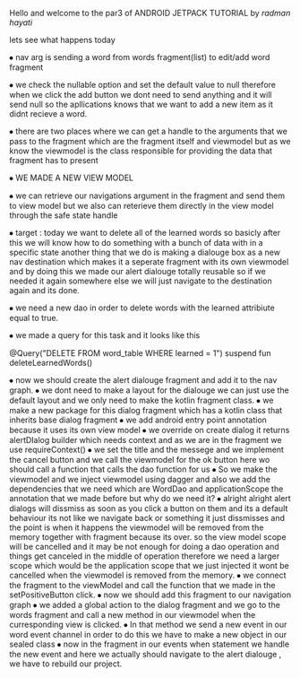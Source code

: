 Hello and welcome to the par3 of ANDROID JETPACK TUTORIAL by *radman hayati*

lets see what happens today

⦁	nav arg is sending a word from words fragment(list) to edit/add word fragment

⦁	we check the nullable option and set the default value to null therefore when we click the add button we dont need to send anything and it will send null so the apllications knows that we want to add a new item as it didnt recieve a word.

⦁	there are two places where we can get a handle to the arguments that we pass to the fragment which are the fragment itself and viewmodel but  as we know the viewmodel is the class responsible for providing the data that fragment has to present 

⦁	WE MADE A NEW VIEW MODEL

⦁	we can retrieve our navigations argument in the fragment and send them to view model but we also can reterieve them directly in the view model through the safe state handle 

⦁	target : today we want to delete all of the learned words so basicly after this we will know how to do something with a bunch of data with in a specific state another thing that we do is making a dialouge box as a new nav destination which makes it a seperate fragment with its own viewmodel and by doing this we made our alert dialouge totally reusable so if we needed it again somewhere else we will just navigate to the destination again and its done.

⦁	we need a new dao in order to delete words with the learned attribiute equal to true.

⦁	we made a query for this task and it looks like this

@Query("DELETE FROM word_table WHERE learned = 1")
suspend fun deleteLearnedWords()

⦁	now we should create the alert dialouge fragment and add it to the nav graph.
⦁	we dont need to make a layout for the dialouge we can just use the default layout and we only need to make the kotlin fragment class.
⦁	we make a  new package for this dialog fragment which has a kotlin class that inherits base dialog fragment
⦁	we add android entry point annotation because it uses its own view model
⦁	we override on create dialog it returns alertDIalog builder which needs context and as we are in the fragment we use requireContext() 
⦁	we set the title and the messege and we implement the cancel button and we call the viewmodel for the ok button here wo should call a function that calls the dao function for us
⦁	So we make the viewmodel and we inject viewmodel using dagger and also we add the dependencies that we need which are WordDao and applicationScope the annotation that we made before but why do we need it?
⦁	alright alright alert dialogs will dissmiss as soon as you click a button on them and its a default behaviour its not like we navigate back or something it just dissmisses and the point is when it happens the viewmodel will be removed from the memory together with fragment because its over. so the view model scope will be cancelled and it may be not enough for doing a dao operation and things get canceled in the middle of operation therefore we need a larger scope which would be the application scope that we just injected it wont be cancelled when the viewmodel is removed from the memory.
⦁	we connect the fragment to the viewModel and call the function that we made in the setPositiveButton click.
⦁	now we should add this fragment to our navigation graph
⦁	we added a global action to the dialog fragment and we go to the words fragment and call a new method in our viewmodel when the curresponding view is clicked.
⦁	In that method we send a new event in our word event channel in order to do this we have to make a new object in our sealed class 
⦁	now in the fragment in our events when statement we handle the new event and here we actually should navigate to the alert dialouge , we have to rebuild our project.
